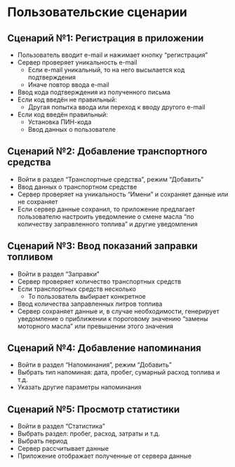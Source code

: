 # Пользовательские сценарии

## Сценарий №1: Регистрация в приложении

* Пользователь вводит e-mail и нажимает кнопку “регистрация”
* Сервер проверяет уникальность e-mail
  * Если e-mail уникальный, то на него высылается код подтверждения
  * Иначе повтор ввода e-mail
* Ввод кода подтверждения из полученного письма
* Если код введён не правильный:
  * Другая попытка ввода или переход к вводу другого e-mail
* Если код введён правильный:
  * Установка ПИН-кода
  * Ввод данных о пользователе

## Сценарий №2: Добавление транспортного средства

* Войти в раздел “Транспортные средства”, режим “Добавить”
* Ввод данных о транспортном средстве
* Сервер проверяет на уникальность “Имени” и сохраняет данные или не сохраняет
* Если сервер данные сохранил, то приложение предлагает пользователю настроить уведомление о смене масла “по количеству заправленного топлива” и другие уведомления

## Сценарий №3: Ввод показаний заправки топливом

* Войти в раздел “Заправки”
* Сервер проверяет количество транспортных средств
* Если транспортных средств несколько
  * То пользователь выбирает конкретное
* Ввод количества заправленных литров топлива
* Сервер сохраняет данные и, в случае необходимости, генерирует уведомление о приближении к пороговому значению “замены моторного масла” или превышении этого значения

## Сценарий №4: Добавление напоминания

* Войти в раздел “Напоминания”, режим “Добавить”
* Выбрать тип напоминая: дата, пробег, сумарный расход топлива и т.д.
* Указать другие параметры напоминания

## Сценарий №5: Просмотр статистики

* Войти в раздел “Статистика”
* Выбрать раздел: пробег, расход, затраты и т.д.
* Выбрать период
* Сервер рассчитывает данные
* Приложение отображает полученные от сервера данные

